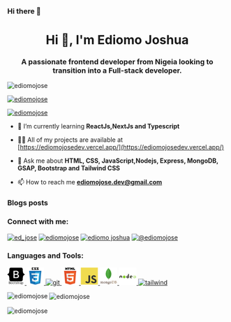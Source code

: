 ### Hi there 👋

<!--
**Ediomojose/Ediomojose** is a ✨ _special_ ✨ repository because its `README.md` (this file) appears on your GitHub profile.

Here are some ideas to get you started:

- 🔭 I’m currently working on ...
- 🌱 I’m currently learning ...
- 👯 I’m looking to collaborate on ...
- 🤔 I’m looking for help with ...
- 💬 Ask me about ...
- 📫 How to reach me: ...
- 😄 Pronouns: ...
- ⚡ Fun fact: ...
-->
<h1 align="center">Hi 👋, I'm Ediomo Joshua</h1>
<h3 align="center">A passionate frontend developer from Nigeia looking to transition into a Full-stack developer.</h3>

<p align="left"> <img src="https://komarev.com/ghpvc/?username=ediomojose&label=Profile%20views&color=0e75b6&style=flat" alt="ediomojose" /> </p>

<p align="left"> <a href="https://github.com/ryo-ma/github-profile-trophy"><img src="https://github-profile-trophy.vercel.app/?username=ediomojose" alt="ediomojose" /></a> </p>

<p align="left"> <a href="https://twitter.com/ediomojose" target="blank"><img src="https://img.shields.io/twitter/follow/ediomojose?logo=twitter&style=for-the-badge" alt="ediomojose" /></a> </p>

- 🌱 I’m currently learning **ReactJs,NextJs and Typescript**

- 👨‍💻 All of my projects are available at [https://ediomojosedev.vercel.app/](https://ediomojosedev.vercel.app/)

- 💬 Ask me about **HTML, CSS, JavaScript,Nodejs, Express, MongoDB, GSAP, Bootstrap and Tailwind CSS**

- 📫 How to reach me **ediomojose.dev@gmail.com**

### Blogs posts
<!-- BLOG-POST-LIST:START -->
<!-- BLOG-POST-LIST:END -->

<h3 align="left">Connect with me:</h3>
<p align="left">
<a href="https://dev.to/ed_jose" target="blank"><img align="center" src="https://raw.githubusercontent.com/rahuldkjain/github-profile-readme-generator/master/src/images/icons/Social/devto.svg" alt="ed_jose" height="30" width="40" /></a>
<a href="https://twitter.com/ediomojose" target="blank"><img align="center" src="https://raw.githubusercontent.com/rahuldkjain/github-profile-readme-generator/master/src/images/icons/Social/twitter.svg" alt="ediomojose" height="30" width="40" /></a>
<a href="https://linkedin.com/in/ediomo joshua" target="blank"><img align="center" src="https://raw.githubusercontent.com/rahuldkjain/github-profile-readme-generator/master/src/images/icons/Social/linked-in-alt.svg" alt="ediomo joshua" height="30" width="40" /></a>
<a href="https://hashnode.com/@ediomojose" target="blank"><img align="center" src="https://raw.githubusercontent.com/rahuldkjain/github-profile-readme-generator/master/src/images/icons/Social/hashnode.svg" alt="@ediomojose" height="30" width="40" /></a>
</p>

<h3 align="left">Languages and Tools:</h3>
<p align="left"> <a href="https://getbootstrap.com" target="_blank" rel="noreferrer"> <img src="https://raw.githubusercontent.com/devicons/devicon/master/icons/bootstrap/bootstrap-plain-wordmark.svg" alt="bootstrap" width="40" height="40"/> </a> <a href="https://www.w3schools.com/css/" target="_blank" rel="noreferrer"> <img src="https://raw.githubusercontent.com/devicons/devicon/master/icons/css3/css3-original-wordmark.svg" alt="css3" width="40" height="40"/> </a> <a href="https://git-scm.com/" target="_blank" rel="noreferrer"> <img src="https://www.vectorlogo.zone/logos/git-scm/git-scm-icon.svg" alt="git" width="40" height="40"/> </a> <a href="https://www.w3.org/html/" target="_blank" rel="noreferrer"> <img src="https://raw.githubusercontent.com/devicons/devicon/master/icons/html5/html5-original-wordmark.svg" alt="html5" width="40" height="40"/> </a> <a href="https://developer.mozilla.org/en-US/docs/Web/JavaScript" target="_blank" rel="noreferrer"> <img src="https://raw.githubusercontent.com/devicons/devicon/master/icons/javascript/javascript-original.svg" alt="javascript" width="40" height="40"/> </a> <a href="https://www.mongodb.com/" target="_blank" rel="noreferrer"> <img src="https://raw.githubusercontent.com/devicons/devicon/master/icons/mongodb/mongodb-original-wordmark.svg" alt="mongodb" width="40" height="40"/> </a> <a href="https://nodejs.org" target="_blank" rel="noreferrer"> <img src="https://raw.githubusercontent.com/devicons/devicon/master/icons/nodejs/nodejs-original-wordmark.svg" alt="nodejs" width="40" height="40"/> </a> <a href="https://tailwindcss.com/" target="_blank" rel="noreferrer"> <img src="https://www.vectorlogo.zone/logos/tailwindcss/tailwindcss-icon.svg" alt="tailwind" width="40" height="40"/> </a> </p>

<p><img align="left" src="https://github-readme-stats.vercel.app/api/top-langs?username=ediomojose&show_icons=true&locale=en&layout=compact" alt="ediomojose" /></p>

<p>&nbsp;<img align="center" src="https://github-readme-stats.vercel.app/api?username=ediomojose&show_icons=true&locale=en" alt="ediomojose" /></p>

<p><img align="center" src="https://github-readme-streak-stats.herokuapp.com/?user=ediomojose&" alt="ediomojose" /></p>

